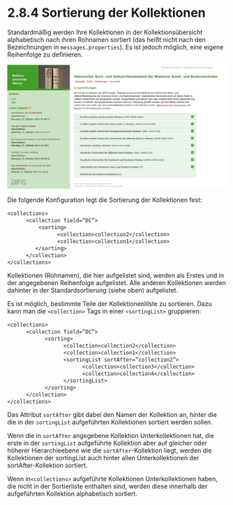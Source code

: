 # 2.8.4 Sortierung der Kollektionen

Standardmäßig werden Ihre Kollektionen in der Kollektionsübersicht alphabetisch nach ihren Rohnamen sortiert \(das heißt nicht nach den Bezeichnungen in `messages.properties`\). Es ist jedoch möglich, eine eigene Reihenfolge zu definieren.

![](../../.gitbook/assets/sortierung.png)

Die folgende Konfiguration legt die Sortierung der Kollektionen fest:

```markup
<collections>
      <collection field=”DC”>
          <sorting>
                <collection>collection2</collection>
                <collection>collection1</collection>
         </sorting>
      </collection>
</collections>
```

Kollektionen \(Rohnamen\), die hier aufgelistet sind, werden als Erstes und in der angegebenen Reihenfolge aufgelistet. Alle anderen Kollektionen werden dahinter in der Standardsortierung \(siehe oben\) aufgelistet.

Es ist möglich, bestimmte Teile der Kollektionenlilste zu sortieren. Dazu kann man die `<collection>` Tags in einer `<sortingList>` gruppieren:

```markup
<collections>
      <collection field=”DC”>
            <sorting>
                  <collection>collection2</collection>
                  <collection>collection1</collection>
                  <sortingList sortAfter=”collection2”>
                        <collection>collection3</collection>
                        <collection>collection4</collection>
                  </sortingList>
            </sorting>
      </collection>
</collections>
```

Das Attribut `sortAfter` gibt dabei den Namen der Kollektion an, hinter die die in der `sortingList` aufgeführten Kollektionen sortiert werden sollen. 

Wenn die in `sortAfter` angegebene Kollektion Unterkollektionen hat, die erste in der `sortingList` aufgeführte Kollektion aber auf gleicher oder höherer Hierarchieebene wie die `sortAfter`-Kollektion liegt, werden die Kollektionen der sortingList auch hinter allen Unterkollektionen der sortAfter-Kollektion sortiert.

Wenn in`<collections>` aufgeführte Kollektionen Unterkollektionen haben, die nicht in der Sortierliste enthalten sind, werden diese innerhalb der aufgeführten Kollektion alphabetisch sortiert. 

